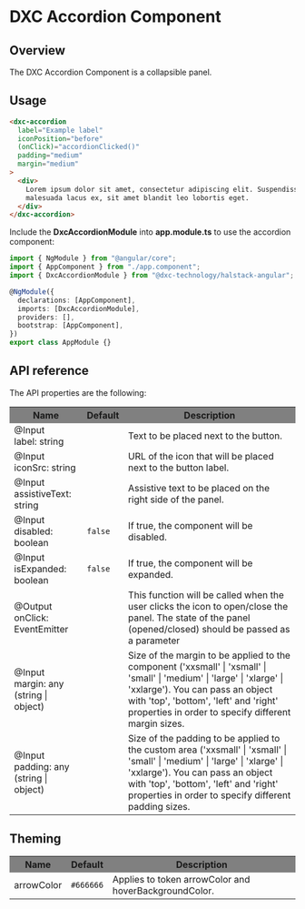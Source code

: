 # DXC Accordion Component

## Overview

The DXC Accordion Component is a collapsible panel.

## Usage

```html
<dxc-accordion
  label="Example label"
  iconPosition="before"
  (onClick)="accordionClicked()"
  padding="medium"
  margin="medium"
>
  <div>
    Lorem ipsum dolor sit amet, consectetur adipiscing elit. Suspendisse
    malesuada lacus ex, sit amet blandit leo lobortis eget.
  </div>
</dxc-accordion>
```

Include the **DxcAccordionModule** into **app.module.ts** to use the accordion component:

```ts
import { NgModule } from "@angular/core";
import { AppComponent } from "./app.component";
import { DxcAccordionModule } from "@dxc-technology/halstack-angular";

@NgModule({
  declarations: [AppComponent],
  imports: [DxcAccordionModule],
  providers: [],
  bootstrap: [AppComponent],
})
export class AppModule {}
```

## API reference

The API properties are the following:

<table>
    <tr style="background-color: grey">
        <th>Name</th>
        <th>Default</th>
        <th>Description</th>
    </tr>
    <tr>
        <td>@Input<br>label: string</td>
        <td></td>
        <td>Text to be placed next to the button.</td>
    </tr>
    <tr>
        <td>@Input<br>iconSrc: string</td>
        <td></td>
        <td>URL of the icon that will be placed next to the button label.</td>
    </tr>
    <tr>
        <td>@Input<br>assistiveText: string</td>
        <td></td>
        <td>Assistive text to be placed on the right side of the panel.</td>
    </tr>
    <tr>
        <td>@Input<br>disabled: boolean</td>
        <td><code>false</code></td>
        <td>If true, the component will be disabled.</td>
    </tr>
    <tr>
        <td>@Input<br>isExpanded: boolean</td>
        <td><code>false</code></td>
        <td>If true, the component will be expanded.</td>
    </tr>
    <tr>
        <td>@Output<br>onClick: EventEmitter</td>
        <td></td>
        <td>This function will be called when the user clicks the icon to open/close the panel. 
            The state of the panel (opened/closed) should be passed as a parameter</td>
        </tr>
    <tr>
        <td>@Input<br>margin: any (string | object)</td>
        <td></td>
        <td>
            Size of the margin to be applied to the component ('xxsmall' |
            'xsmall' | 'small' | 'medium' | 'large' | 'xlarge' | 'xxlarge'). You
            can pass an object with 'top', 'bottom', 'left' and 'right' properties
            in order to specify different margin sizes.
        </td>
    </tr>
    <tr>
        <td>@Input<br>padding: any (string | object)</td>
        <td></td>
        <td>
            Size of the padding to be applied to the custom area ('xxsmall' | 
            'xsmall' | 'small' | 'medium' | 'large' | 'xlarge' | 'xxlarge'). You 
            can pass an object with 'top', 'bottom', 'left' and 'right' properties 
            in order to specify different padding sizes.
        </td>
    </tr>
</table>

## Theming

<table>
    <tr style="background-color: grey">
        <th>Name</th>
        <th>Default</th>
        <th>Description</th>
    </tr>
    <tr>
        <td>arrowColor</td>
        <td><code>#666666</code></td>
        <td>Applies to token arrowColor and hoverBackgroundColor.</td>
    </tr>
</table>
